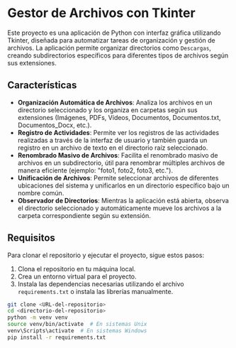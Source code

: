 # Gestor de Archivos con Tkinter

Este proyecto es una aplicación de Python con interfaz gráfica utilizando Tkinter, diseñada para automatizar tareas de organización y gestión de archivos. La aplicación permite organizar directorios como `Descargas`, creando subdirectorios específicos para diferentes tipos de archivos según sus extensiones.

## Características

- **Organización Automática de Archivos**: Analiza los archivos en un directorio seleccionado y los organiza en carpetas según sus extensiones (Imágenes, PDFs, Vídeos, Documentos, Documentos.txt, Documentos_Docx, etc.).
- **Registro de Actividades**: Permite ver los registros de las actividades realizadas a través de la interfaz de usuario y también guarda un registro en un archivo de texto en el directorio raíz seleccionado.
- **Renombrado Masivo de Archivos**: Facilita el renombrado masivo de archivos en un subdirectorio, útil para renombrar múltiples archivos de manera eficiente (ejemplo: "foto1, foto2, foto3, etc.").
- **Unificación de Archivos**: Permite seleccionar archivos de diferentes ubicaciones del sistema y unificarlos en un directorio específico bajo un nombre común.
- **Observador de Directorios**: Mientras la aplicación está abierta, observa el directorio seleccionado y automáticamente mueve los archivos a la carpeta correspondiente según su extensión.

## Requisitos

Para clonar el repositorio y ejecutar el proyecto, sigue estos pasos:

1. Clona el repositorio en tu máquina local.
2. Crea un entorno virtual para el proyecto.
3. Instala las dependencias necesarias utilizando el archivo `requirements.txt` o instala las librerías manualmente.

```bash
git clone <URL-del-repositorio>
cd <directorio-del-repositorio>
python -m venv venv
source venv/bin/activate  # En sistemas Unix
venv\Scripts\activate  # En sistemas Windows
pip install -r requirements.txt

